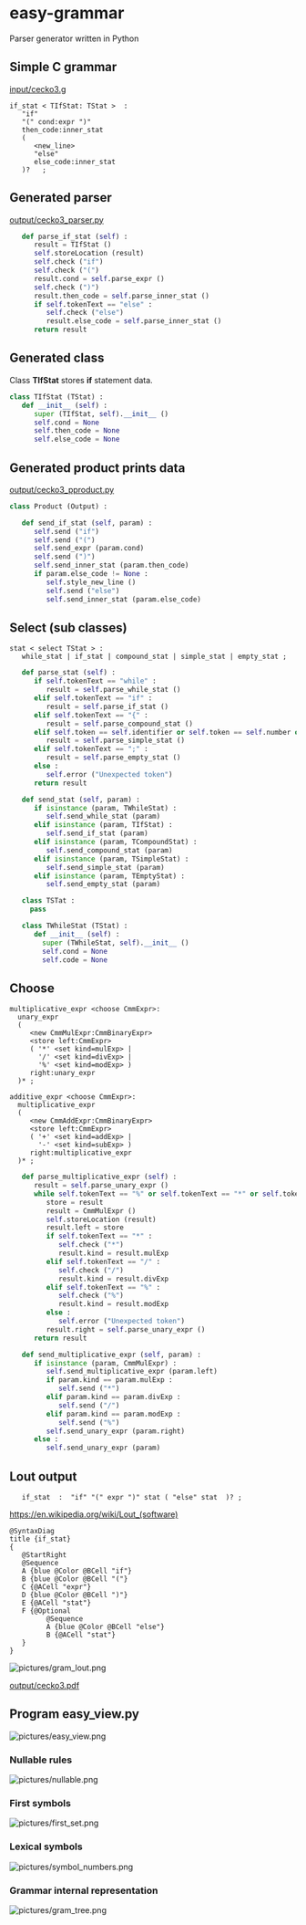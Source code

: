 # easy-grammar
Parser generator written in Python 

## Simple C grammar

[input/cecko3.g](input/cecko3.g)

```ebnf
if_stat < TIfStat: TStat >  :
   "if"
   "(" cond:expr ")"
   then_code:inner_stat
   (
      <new_line>
      "else"
      else_code:inner_stat
   )?   ;
```

## Generated parser

[output/cecko3_parser.py](output/cecko3_parser.py)

```python
   def parse_if_stat (self) :
      result = TIfStat ()
      self.storeLocation (result)
      self.check ("if")
      self.check ("(")
      result.cond = self.parse_expr ()
      self.check (")")
      result.then_code = self.parse_inner_stat ()
      if self.tokenText == "else" :
         self.check ("else")
         result.else_code = self.parse_inner_stat ()
      return result
```

## Generated class

Class **TIfStat** stores **if** statement data.

```python
class TIfStat (TStat) :
   def __init__ (self) :
      super (TIfStat, self).__init__ ()
      self.cond = None
      self.then_code = None
      self.else_code = None
```

## Generated product prints data

[output/cecko3_pproduct.py](output/cecko3_product.py)

```python
class Product (Output) :

   def send_if_stat (self, param) :
      self.send ("if")
      self.send ("(")
      self.send_expr (param.cond)
      self.send (")")
      self.send_inner_stat (param.then_code)
      if param.else_code != None :
         self.style_new_line ()
         self.send ("else")
         self.send_inner_stat (param.else_code)
```

## Select (sub classes)

```antlr
stat < select TStat > :
   while_stat | if_stat | compound_stat | simple_stat | empty_stat ;
```

```python
   def parse_stat (self) :
      if self.tokenText == "while" :
         result = self.parse_while_stat ()
      elif self.tokenText == "if" :
         result = self.parse_if_stat ()
      elif self.tokenText == "{" :
         result = self.parse_compound_stat ()
      elif self.token == self.identifier or self.token == self.number or self.tokenText == "(" :
         result = self.parse_simple_stat ()
      elif self.tokenText == ";" :
         result = self.parse_empty_stat ()
      else :
         self.error ("Unexpected token")
      return result
```

```python
   def send_stat (self, param) :
      if isinstance (param, TWhileStat) :
         self.send_while_stat (param)
      elif isinstance (param, TIfStat) :
         self.send_if_stat (param)
      elif isinstance (param, TCompoundStat) :
         self.send_compound_stat (param)
      elif isinstance (param, TSimpleStat) :
         self.send_simple_stat (param)
      elif isinstance (param, TEmptyStat) :
         self.send_empty_stat (param)
```

```python
   class TSTat :
     pass

   class TWhileStat (TStat) :
      def __init__ (self) :
        super (TWhileStat, self).__init__ ()
        self.cond = None
        self.code = None
```

## Choose

```antlr
multiplicative_expr <choose CmmExpr>:
  unary_expr
  (
     <new CmmMulExpr:CmmBinaryExpr>
     <store left:CmmExpr>
     ( '*' <set kind=mulExp> |
       '/' <set kind=divExp> |
       '%' <set kind=modExp> )
     right:unary_expr
  )* ;

additive_expr <choose CmmExpr>:
  multiplicative_expr
  (
     <new CmmAddExpr:CmmBinaryExpr>
     <store left:CmmExpr>
     ( '+' <set kind=addExp> |
       '-' <set kind=subExp> )
     right:multiplicative_expr
  )* ;
```

```python
   def parse_multiplicative_expr (self) :
      result = self.parse_unary_expr ()
      while self.tokenText == "%" or self.tokenText == "*" or self.tokenText == "/" :
         store = result
         result = CmmMulExpr ()
         self.storeLocation (result)
         result.left = store
         if self.tokenText == "*" :
            self.check ("*")
            result.kind = result.mulExp
         elif self.tokenText == "/" :
            self.check ("/")
            result.kind = result.divExp
         elif self.tokenText == "%" :
            self.check ("%")
            result.kind = result.modExp
         else :
            self.error ("Unexpected token")
         result.right = self.parse_unary_expr ()
      return result
```

```python
   def send_multiplicative_expr (self, param) :
      if isinstance (param, CmmMulExpr) :
         self.send_multiplicative_expr (param.left)
         if param.kind == param.mulExp :
            self.send ("*")
         elif param.kind == param.divExp :
            self.send ("/")
         elif param.kind == param.modExp :
            self.send ("%")
         self.send_unary_expr (param.right)
      else :
         self.send_unary_expr (param)
```

## Lout output

```
   if_stat  :  "if" "(" expr ")" stat ( "else" stat  )? ;
```
https://en.wikipedia.org/wiki/Lout_(software)

```
@SyntaxDiag
title {if_stat}
{
   @StartRight
   @Sequence
   A {blue @Color @BCell "if"}
   B {blue @Color @BCell "("}
   C {@ACell "expr"}
   D {blue @Color @BCell ")"}
   E {@ACell "stat"}
   F {@Optional
         @Sequence
         A {blue @Color @BCell "else"}
         B {@ACell "stat"}
   }
}
```

![pictures/gram_lout.png](pictures/gram_lout.png)

[output/cecko3.pdf](output/cecko3.pdf)

## Program easy_view.py

![pictures/easy_view.png](pictures/easy_view.png)

### Nullable rules

![pictures/nullable.png](pictures/nullable.png)

### First symbols

![pictures/first_set.png](pictures/first_set.png)

### Lexical symbols

![pictures/symbol_numbers.png](pictures/symbol_numbers.png)

### Grammar internal representation

![pictures/gram_tree.png](pictures/gram_tree.png)

